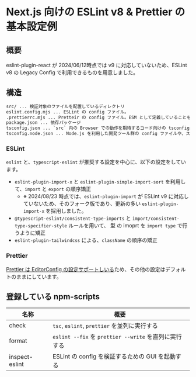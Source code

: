 # Next.js 向けの ESLint v8 & Prettier の基本設定例

## 概要

eslint-plugin-react が 2024/06/12時点では v9 に対応していないため、ESLint v8 の Legacy Config で利用できるものを用意しました。

## 構造

```txt
src/ ... 検証対象のファイルを配置しているディレクトリ
eslint.config.mjs ... ESLint の config ファイル。
.prettierrc.mjs ... Pretteir の config ファイル。ESM として定義していることを明示的に示すために `.mjs` としています。
package.json ... 依存パッケージ
tsconfig.json ... `src` 内の Browser での動作を期待するコード向けの tsconfig
tsconfig.node.json ... Node.js を利用した開発ツール群の config ファイルや、スクリプト向けの tsconfig
```

### ESLint

`eslint` と、`typescript-eslint` が推奨する設定を中心に、以下の設定をしています。

- `eslint-plugin-import-x` と `eslint-plugin-simple-import-sort` を利用して、`import` と `export` の順序矯正
  - ※ 2024/08/23 時点では、`eslint-plugin-import` が ESLint v9 に対応していないため、そのフォーク版であり、更新の多い `eslint-plugin-import-x` を採用しました。
- `@typescript-eslint/consistent-type-imports` と `import/consistent-type-specifier-style` ルールを用いて、 型 の imoprt を `import type` で行うように矯正
- `eslint-plugin-tailwindcss` による、`className` の順序の矯正

### Prettier

[Prettier は EditorConfig の設定サポートしいる](https://prettier.io/docs/en/configuration.html#editorconfig)ため、その他の設定はデフォルトのままにしています。

## 登録している npm-scripts

| 名称           | 概要                                                  |
| -------------- | ----------------------------------------------------- |
| check          | `tsc`, `eslint`, `prettier` を並列に実行する          |
| format         | `eslint --fix` を `prettier --write` を直列に実行する |
| inspect-eslint | ESLint の config を検証するための GUI を起動する      |
